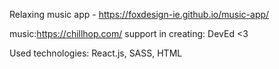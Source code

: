 Relaxing music app - https://foxdesign-ie.github.io/music-app/

music:https://chillhop.com/
support in creating: DevEd <3

Used technologies: React.js, SASS, HTML
